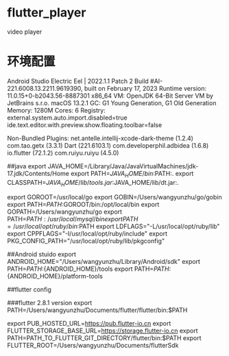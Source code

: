 # flutter_player
video player

# 环境配置


Android Studio Electric Eel | 2022.1.1 Patch 2
Build #AI-221.6008.13.2211.9619390, built on February 17, 2023
Runtime version: 11.0.15+0-b2043.56-8887301 x86_64
VM: OpenJDK 64-Bit Server VM by JetBrains s.r.o.
macOS 13.2.1
GC: G1 Young Generation, G1 Old Generation
Memory: 1280M
Cores: 6
Registry:
    external.system.auto.import.disabled=true
    ide.text.editor.with.preview.show.floating.toolbar=false

Non-Bundled Plugins:
    net.antelle.intellij-xcode-dark-theme (1.2.4)
    com.tao.getx (3.3.1)
    Dart (221.6103.1)
    com.developerphil.adbidea (1.6.8)
    io.flutter (72.1.2)
    com.ruiyu.ruiyu (4.5.0)

##java
export JAVA_HOME=/Library/Java/JavaVirtualMachines/jdk-17.jdk/Contents/Home
export PATH=$JAVA_HOME/bin:$PATH:.
export CLASSPATH=$JAVA_HOME/lib/tools.jar:$JAVA_HOME/lib/dt.jar:.


export GOROOT=/usr/local/go
export GOBIN=/Users/wangyunzhu/go/gobin
export PATH=$PATH:$GOROOT/bin:/opt/local/bin
export GOPATH=/Users/wangyunzhu/go
export PATH=$PATH:/usr/local/mysql/bin
export PATH=/usr/local/opt/ruby/bin:$PATH
export LDFLAGS="-L/usr/local/opt/ruby/lib"
export CPPFLAGS="-I/usr/local/opt/ruby/include"
export PKG_CONFIG_PATH="/usr/local/opt/ruby/lib/pkgconfig"

##Android stuido
export ANDROID_HOME="/Users/wangyunzhu/Library/Android/sdk"
export PATH=${PATH}:${ANDROID_HOME}/tools
export PATH=${PATH}:${ANDROID_HOME}/platform-tools

##flutter config


###flutter 2.8.1 version
export PATH=/Users/wangyunzhu/Documents/flutter/flutter/bin:$PATH


export PUB_HOSTED_URL=https://pub.flutter-io.cn
export FLUTTER_STORAGE_BASE_URL=https://storage.flutter-io.cn
export PATH=PATH_TO_FLUTTER_GIT_DIRECTORY/flutter/bin:$PATH
export FLUTTER_ROOT=/Users/wangyunzhu/Documents/flutterSdk
